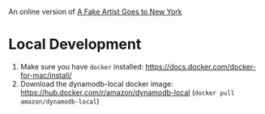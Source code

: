 An online version of [A Fake Artist Goes to New York](https://boardgamegeek.com/boardgame/135779/fake-artist-goes-new-york)

# Local Development

1. Make sure you have `docker` installed: https://docs.docker.com/docker-for-mac/install/
2. Download the dynamodb-local docker image: https://hub.docker.com/r/amazon/dynamodb-local (`docker pull amazon/dynamodb-local`)
